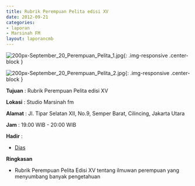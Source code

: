 ```yaml
---
title: Rubrik Perempuan Pelita edisi XV 
date: 2012-09-21
categories:
- laporan
- Marsinah FM
layout: laporancmb
---
```


![200px-September_20_Perempuan_Pelita_1.jpg](/uploads/200px-September_20_Perempuan_Pelita_1.jpg){: .img-responsive .center-block }

![200px-September_20_Perempuan_Pelita_2.jpg](/uploads/200px-September_20_Perempuan_Pelita_2.jpg){: .img-responsive .center-block }


**Tujuan** : Rubrik Perempuan Pelita edisi XV 

**Lokasi** : Studio Marsinah fm 

**Alamat** : Jl. Tipar Selatan XII, No.9, Semper Barat, Cilincing, Jakarta Utara 

**Jam** : 19.00 WIB - 20:00 WIB 

**Hadir** :
* [Dias](http://wiki.ciptamedia.org/wiki/Dias)

**Ringkasan**  
* Rubrik Perempuan Pelita Edisi XV tentang ilmuwan perempuan yang menyumbang banyak pengetahuan 
